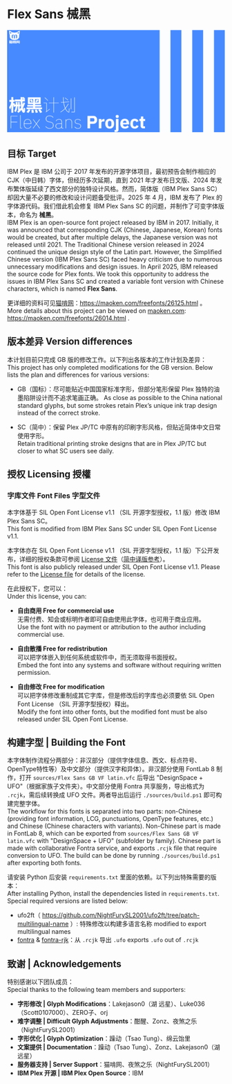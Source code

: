 # Flex Sans 械黑

![Banner image 横幅](./documentation/display.gif)

## 目标 Target

IBM Plex 是 IBM 公司于 2017 年发布的开源字体项目，最初预告会制作相应的 CJK（中日韩）字体，但经历多次延期，直到 2021 年才发布日文版、2024 年发布繁体版延续了西文部分的独特设计风格。然而，简体版（IBM Plex Sans SC）却因大量不必要的修改和设计问题备受批评。2025 年 4 月，IBM 发布了 Plex 的字体源代码。我们借此机会修复 IBM Plex Sans SC 的问题，并制作了可变字体版本，命名为 **械黑**。   
IBM Plex is an open-source font project released by IBM in 2017. Initially, it was announced that corresponding CJK (Chinese, Japanese, Korean) fonts would be created, but after multiple delays, the Japanese version was not released until 2021. The Traditional Chinese version released in 2024 continued the unique design style of the Latin part. However, the Simplified Chinese version (IBM Plex Sans SC) faced heavy criticism due to numerous unnecessary modifications and design issues. In April 2025, IBM released the source code for Plex fonts. We took this opportunity to address the issues in IBM Plex Sans SC and created a variable font version with Chinese characters, which is named **Flex Sans**.

更详细的资料可见[猫啃网](https://maoken.com/freefonts/26125.html)：https://maoken.com/freefonts/26125.html 。  
More details about this project can be viewed on [maoken.com](https://maoken.com/freefonts/26125.html): https://maoken.com/freefonts/26014.html .

## 版本差异 Version differences

本计划目前只完成 GB 版的修改工作。以下列出各版本的工作计划及差异：  
This project has only completed modifications for the GB version. Below lists the plan and differences for various versions:

* GB（国标）：尽可能贴近中国国家标准字形，但部分笔形保留 Plex 独特的油墨陷阱设计而不追求笔画正确。
  As close as possible to the China national standard glyphs, but some strokes retain Plex’s unique ink trap design instead of the correct stroke.

* SC（简中）：保留 Plex JP/TC 中原有的印刷字形风格，但贴近简体中文日常使用字形。  
  Retain traditional printing stroke designs that are in Plex JP/TC but closer to what SC users see daily.

## 授权 Licensing 授權

### 字库文件 Font Files 字型文件

本字体基于 SIL Open Font License v1.1 （SIL 开源字型授权，1.1 版）修改 IBM Plex Sans SC。  
This font is modified from IBM Plex Sans SC under SIL Open Font License v1.1.

本字体亦在 SIL Open Font License v1.1 （SIL 开源字型授权，1.1 版）下公开发布，详细的授权条款可参阅 [License 文件](./OFL.txt)（[简中译版参考](./OFL_ZHS.txt)）。  
This font is also publicly released under SIL Open Font License v1.1. Please refer to the [License file](./OFL.txt) for details of the license.

在此授权下，您可以：  
Under this license, you can:

- **自由商用 Free for commercial use**  
无需付费、知会或标明作者即可自由使用此字体，也可用于商业应用。  
Use the font with no payment or attribution to the author including commercial use.
  
- **自由散播 Free for redistribution**  
可以把字体嵌入到任何系统或软件中，而无须取得书面授权。  
Embed the font into any systems and software without requiring written permission.
  
- **自由修改 Free for modification**  
可以把字体修改重制成其它字库，但是修改后的字库也必须要依 SIL Open Font License （SIL 开源字型授权）释出。  
Modify the font into other fonts, but the modified font must be also released under SIL Open Font License.

## 构建字型 | Building the Font

本字体制作流程分两部分：非汉部分（提供字体信息、西文、标点符号、OpenType特性等）及中文部分（提供汉字和异体）。非汉部分使用 FontLab 8 制作，打开 `sources/Flex Sans GB VF latin.vfc` 后导出 "DesignSpace + UFO"（根据家族子文件夹）。中文部分使用 Fontra 共享服务，导出格式为 `.rcjk`，需后续转换成 UFO 文件。两者导出后运行 `./sources/build.ps1` 即可构建完整字体。  
The workflow for this fonts is separated into two parts: non-Chinese (providing font information, LCG, punctuations, OpenType features, etc.) and Chinese (Chinese characters with variants). Non-Chinese part is made in FontLab 8, which can be exported from `sources/Flex Sans GB VF latin.vfc` with "DesignSpace + UFO" (subfolder by family). Chinese part is made with collaborative Fontra service, and exports `.rcjk` file that require conversion to UFO. The build can be done by running `./sources/build.ps1` after exporting both fonts.

请安装 Python 后安装 `requirements.txt` 里面的依赖。以下列出特殊需要的版本：  
After installing Python, install the dependencies listed in `requirements.txt`. Special required versions are listed below:

* ufo2ft（ https://github.com/NightFurySL2001/ufo2ft/tree/patch-multilingual-name ）: 特殊修改以构建多语言名称 modified to export multilingual names
* [fontra](https://github.com/googlefonts/fontra) & [fontra-rjk](https://github.com/googlefonts/fontra-rcjk)：从 `.rcjk` 导出 `.ufo` exports `.ufo` out of `.rcjk`

## 致谢 | Acknowledgements

特别感谢以下团队成员：  
Special thanks to the following team members and supporters:

- **字形修改 | Glyph Modifications**：Lakejason0（湖 远星）、Luke036（Scott0107000）、ZERO子、orj
- **难字调整 | Difficult Glyph Adjustments**：酣醒、Zonz、夜煞之乐（NightFurySL2001）
- **字形优化 | Glyph Optimization**：躁动（Tsao Tung）、绵云饴里
- **文案提供 | Documentation**：躁动（Tsao Tung）、Zonz、Lakejason0（湖 远星）
- **服务器支持 | Server Support**：猫啃网、夜煞之乐（NightFurySL2001）
- **IBM Plex 开源 | IBM Plex Open Source**：IBM